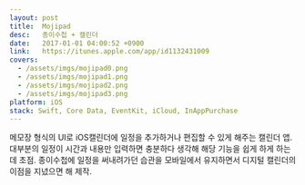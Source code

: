 ```yaml
---
layout: post
title:  Mojipad
desc:   종이수첩 + 캘린더
date:   2017-01-01 04:00:52 +0900
link:   https://itunes.apple.com/app/id1132431009
covers:
  - /assets/imgs/mojipad0.png
  - /assets/imgs/mojipad1.png
  - /assets/imgs/mojipad2.png
  - /assets/imgs/mojipad3.png
platform: iOS
stack: Swift, Core Data, EventKit, iCloud, InAppPurchase
---
```

메모장 형식의 UI로 iOS캘린더에 일정을 추가하거나 편집할 수 있게 해주는 캘린더 앱. 대부분의 일정이 시간과 내용만 입력하면 충분하다 생각해 해당 기능을 쉽게 하게 하는데 초점. 종이수첩에 일정을 써내려가던 습관을 모바일에서 유지하면서 디지털 캘린더의 이점을 지녔으면 해 제작.
